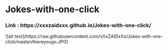 # Jokes-with-one-click

<h3>Link : https://xxxzaidxxx.github.io/Jokes-with-one-click/</h3>
![alt text](https://raw.githubusercontent.com/xXxZAIDxXx/Jokes-with-one-click/master/thereyougo.JPG)
